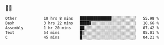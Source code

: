 ### 👨‍💻

<!--START_SECTION:waka-->

```txt
Other            10 hrs 8 mins   ██████████████░░░░░░░░░░░   55.98 %
Bash             3 hrs 22 mins   ████▓░░░░░░░░░░░░░░░░░░░░   18.66 %
Assembly         1 hr 20 mins    ██░░░░░░░░░░░░░░░░░░░░░░░   07.42 %
Text             54 mins         █▒░░░░░░░░░░░░░░░░░░░░░░░   05.01 %
C                45 mins         █░░░░░░░░░░░░░░░░░░░░░░░░   04.21 %
```

<!--END_SECTION:waka-->
